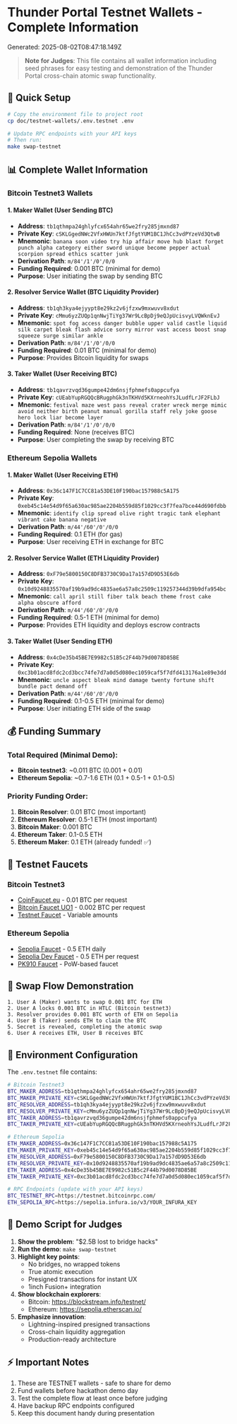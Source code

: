 # Thunder Portal Testnet Wallets - Complete Information

Generated: 2025-08-02T08:47:18.149Z

> **Note for Judges**: This file contains all wallet information including seed phrases for easy testing and demonstration of the Thunder Portal cross-chain atomic swap functionality.

## 🚀 Quick Setup

```bash
# Copy the environment file to project root
cp doc/testnet-wallets/.env.testnet .env

# Update RPC endpoints with your API keys
# Then run:
make swap-testnet
```

## 📊 Complete Wallet Information

### Bitcoin Testnet3 Wallets

#### 1. Maker Wallet (User Sending BTC)
- **Address**: `tb1qthmpa24ghlyfcx654ahr65we2fry285jmxnd87`
- **Private Key**: `cSKLGgedNWc2VfxHWUn7ktfJfgtYUM1BC1JhCc3vdPYzeVd3QtwB`
- **Mnemonic**: `banana soon video try hip affair move hub blast forget punch alpha category either sword unique become pepper actual scorpion spread ethics scatter junk`
- **Derivation Path**: `m/84'/1'/0'/0/0`
- **Funding Required**: 0.001 BTC (minimal for demo)
- **Purpose**: User initiating the swap by sending BTC

#### 2. Resolver Service Wallet (BTC Liquidity Provider)
- **Address**: `tb1qh3kya4ejyypt8e29kz2v6jfzxw9mxwuvv8xdut`
- **Private Key**: `cMmu6yzZUQp1qnNwjTiYg37Wr9LcBpDj9eQJpUcisvyLVQWknEvJ`
- **Mnemonic**: `spot fog access danger bubble upper valid castle liquid silk carpet bleak flash advice sorry mirror vast access boost snap squeeze surge similar ankle`
- **Derivation Path**: `m/84'/1'/0'/0/0`
- **Funding Required**: 0.01 BTC (minimal for demo)
- **Purpose**: Provides Bitcoin liquidity for swaps

#### 3. Taker Wallet (User Receiving BTC)
- **Address**: `tb1qavrzvqd36gumpe42dm6nsjfphmefs0appcufya`
- **Private Key**: `cUEabYupRGQQcBRugphGk3nTKHVd5KXrneohYsJLudfLrJF2FLbJ`
- **Mnemonic**: `festival maze west pass reveal crater wreck merge mimic avoid neither birth peanut manual gorilla staff rely joke goose hero lock liar become layer`
- **Derivation Path**: `m/84'/1'/0'/0/0`
- **Funding Required**: None (receives BTC)
- **Purpose**: User completing the swap by receiving BTC

### Ethereum Sepolia Wallets

#### 1. Maker Wallet (User Receiving ETH)
- **Address**: `0x36c147F1C7CC81a53DE10F190bac157988c5A175`
- **Private Key**: `0xeb45c14e54d9f65a630ac985ae2204b559d85f1029cc3f7fea7bce44d690fdbb`
- **Mnemonic**: `identify clip spread olive right tragic tank elephant vibrant cake banana negative`
- **Derivation Path**: `m/44'/60'/0'/0/0`
- **Funding Required**: 0.1 ETH (for gas)
- **Purpose**: User receiving ETH in exchange for BTC

#### 2. Resolver Service Wallet (ETH Liquidity Provider)
- **Address**: `0xF79e5800150C8DFB3730C9Da17a157dD9D53E6db`
- **Private Key**: `0x10d9248835570af19b9ad9dc4835ae6a57a8c2509c119257344d39b9dfa954bc`
- **Mnemonic**: `call april still fiber talk beach theme frost cake alpha obscure afford`
- **Derivation Path**: `m/44'/60'/0'/0/0`
- **Funding Required**: 0.5-1 ETH (minimal for demo)
- **Purpose**: Provides ETH liquidity and deploys escrow contracts

#### 3. Taker Wallet (User Sending ETH)
- **Address**: `0x4cDe35b45BE7E9982c51B5c2F44b79d0078D85BE`
- **Private Key**: `0xc3b01acd8fdc2cd3bcc74fe7d7a0d5d080ec1059caf5f7dfd413176a1e89e3dd`
- **Mnemonic**: `uncle aspect bleak mind damage twenty fortune shift bundle pact demand off`
- **Derivation Path**: `m/44'/60'/0'/0/0`
- **Funding Required**: 0.1-0.5 ETH (minimal for demo)
- **Purpose**: User initiating ETH side of the swap

## 💰 Funding Summary

### Total Required (Minimal Demo):
- **Bitcoin testnet3**: ~0.011 BTC (0.001 + 0.01)
- **Ethereum Sepolia**: ~0.7-1.6 ETH (0.1 + 0.5-1 + 0.1-0.5)

### Priority Funding Order:
1. **Bitcoin Resolver**: 0.01 BTC (most important)
2. **Ethereum Resolver**: 0.5-1 ETH (most important)
3. **Bitcoin Maker**: 0.001 BTC
4. **Ethereum Taker**: 0.1-0.5 ETH
5. **Ethereum Maker**: 0.1 ETH (already funded! ✅)

## 🔗 Testnet Faucets

### Bitcoin Testnet3
- [CoinFaucet.eu](https://coinfaucet.eu/en/btc-testnet/) - 0.01 BTC per request
- [Bitcoin Faucet UO1](https://bitcoinfaucet.uo1.net/) - 0.002 BTC per request
- [Testnet Faucet](https://testnet-faucet.com/btc-testnet/) - Variable amounts

### Ethereum Sepolia
- [Sepolia Faucet](https://sepoliafaucet.com/) - 0.5 ETH daily
- [Sepolia Dev Faucet](https://faucet.sepolia.dev/) - 0.5 ETH per request
- [PK910 Faucet](https://sepolia-faucet.pk910.de/) - PoW-based faucet

## 🔄 Swap Flow Demonstration

```
1. User A (Maker) wants to swap 0.001 BTC for ETH
2. User A locks 0.001 BTC in HTLC (Bitcoin testnet3)
3. Resolver provides 0.001 BTC worth of ETH on Sepolia
4. User B (Taker) sends ETH to claim the BTC
5. Secret is revealed, completing the atomic swap
6. User A receives ETH, User B receives BTC
```

## 📝 Environment Configuration

The `.env.testnet` file contains:

```bash
# Bitcoin Testnet3
BTC_MAKER_ADDRESS=tb1qthmpa24ghlyfcx654ahr65we2fry285jmxnd87
BTC_MAKER_PRIVATE_KEY=cSKLGgedNWc2VfxHWUn7ktfJfgtYUM1BC1JhCc3vdPYzeVd3QtwB
BTC_RESOLVER_ADDRESS=tb1qh3kya4ejyypt8e29kz2v6jfzxw9mxwuvv8xdut
BTC_RESOLVER_PRIVATE_KEY=cMmu6yzZUQp1qnNwjTiYg37Wr9LcBpDj9eQJpUcisvyLVQWknEvJ
BTC_TAKER_ADDRESS=tb1qavrzvqd36gumpe42dm6nsjfphmefs0appcufya
BTC_TAKER_PRIVATE_KEY=cUEabYupRGQQcBRugphGk3nTKHVd5KXrneohYsJLudfLrJF2FLbJ

# Ethereum Sepolia
ETH_MAKER_ADDRESS=0x36c147F1C7CC81a53DE10F190bac157988c5A175
ETH_MAKER_PRIVATE_KEY=0xeb45c14e54d9f65a630ac985ae2204b559d85f1029cc3f7fea7bce44d690fdbb
ETH_RESOLVER_ADDRESS=0xF79e5800150C8DFB3730C9Da17a157dD9D53E6db
ETH_RESOLVER_PRIVATE_KEY=0x10d9248835570af19b9ad9dc4835ae6a57a8c2509c119257344d39b9dfa954bc
ETH_TAKER_ADDRESS=0x4cDe35b45BE7E9982c51B5c2F44b79d0078D85BE
ETH_TAKER_PRIVATE_KEY=0xc3b01acd8fdc2cd3bcc74fe7d7a0d5d080ec1059caf5f7dfd413176a1e89e3dd

# RPC Endpoints (update with your API keys)
BTC_TESTNET_RPC=https://testnet.bitcoinrpc.com/
ETH_SEPOLIA_RPC=https://sepolia.infura.io/v3/YOUR_INFURA_KEY
```

## 🎯 Demo Script for Judges

1. **Show the problem**: "$2.5B lost to bridge hacks"
2. **Run the demo**: `make swap-testnet`
3. **Highlight key points**:
   - No bridges, no wrapped tokens
   - True atomic execution
   - Presigned transactions for instant UX
   - 1inch Fusion+ integration
4. **Show blockchain explorers**:
   - Bitcoin: https://blockstream.info/testnet/
   - Ethereum: https://sepolia.etherscan.io/
5. **Emphasize innovation**:
   - Lightning-inspired presigned transactions
   - Cross-chain liquidity aggregation
   - Production-ready architecture

## ⚡ Important Notes

1. These are TESTNET wallets - safe to share for demo
2. Fund wallets before hackathon demo day
3. Test the complete flow at least once before judging
4. Have backup RPC endpoints configured
5. Keep this document handy during presentation